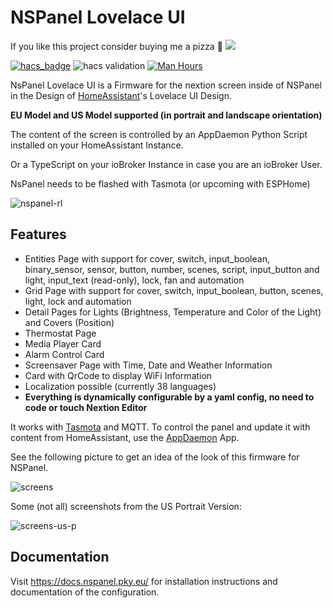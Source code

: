 # NSPanel Lovelace UI

If you like this project consider buying me a pizza 🍕 <a href="https://paypal.me/joBr99" target="_blank"><img src="https://img.shields.io/static/v1?logo=paypal&label=&message=donate&color=slategrey"></a>

[![hacs_badge](https://img.shields.io/badge/HACS-Default-41BDF5.svg)](https://github.com/hacs/integration)
![hacs validation](https://github.com/joBr99/nspanel-lovelace-ui/actions/workflows/hacs-validation.yaml/badge.svg)
[![Man Hours](https://img.shields.io/endpoint?url=https%3A%2F%2Fmh.jessemillar.com%2Fhours%3Frepo%3Dhttps%3A%2F%2Fgithub.com%2FjoBr99%2Fnspanel-lovelace-ui.git)](https://jessemillar.com/r/man-hours)

NsPanel Lovelace UI is a Firmware for the nextion screen inside of NSPanel in the Design of [HomeAssistant](https://www.home-assistant.io/)'s Lovelace UI Design.

**EU Model and US Model supported (in portrait and landscape orientation)**

The content of the screen is controlled by an AppDaemon Python Script installed on your HomeAssistant Instance.

Or a TypeScript on your ioBroker Instance in case you are an ioBroker User.

NsPanel needs to be flashed with Tasmota (or upcoming with ESPHome)

![nspanel-rl](docs/img/nspanel-rl.png)

## Features

- Entities Page with support for cover, switch, input_boolean, binary_sensor, sensor, button, number, scenes, script, input_button and light, input_text (read-only), lock, fan and automation
- Grid Page with support for cover, switch, input_boolean, button, scenes, light, lock and automation
- Detail Pages for Lights (Brightness, Temperature and Color of the Light) and Covers (Position)
- Thermostat Page 
- Media Player Card
- Alarm Control Card
- Screensaver Page with Time, Date and Weather Information
- Card with QrCode to display WiFi Information
- Localization possible (currently 38 languages)
- **Everything is dynamically configurable by a yaml config, no need to code or touch Nextion Editor**

It works with [Tasmota](https://tasmota.github.io/docs/) and MQTT. 
To control the panel and update it with content from HomeAssistant, use the [AppDaemon](https://github.com/AppDaemon/appdaemon) App.

See the following picture to get an idea of the look of this firmware for NSPanel.

![screens](doc-pics/screens.png)

Some (not all) screenshots from the US Portrait Version:

![screens-us-p](doc-pics/screens-us-p.png)

## Documentation

Visit https://docs.nspanel.pky.eu/ for installation instructions and documentation of the configuration.
